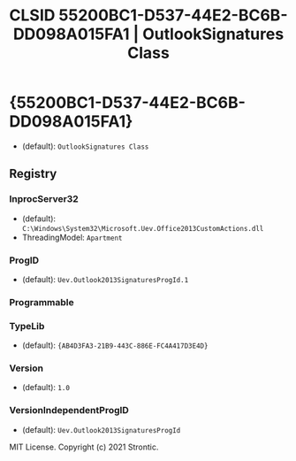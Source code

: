 ﻿---
title: "CLSID 55200BC1-D537-44E2-BC6B-DD098A015FA1 | OutlookSignatures Class"
excerpt: What is COM-Object CLSID 55200BC1-D537-44E2-BC6B-DD098A015FA1?
---

# {55200BC1-D537-44E2-BC6B-DD098A015FA1}

* (default): `OutlookSignatures Class`

## Registry


### InprocServer32

* (default): `C:\Windows\System32\Microsoft.Uev.Office2013CustomActions.dll`
* ThreadingModel: `Apartment`

### ProgID

* (default): `Uev.Outlook2013SignaturesProgId.1`

### Programmable


### TypeLib

* (default): `{AB4D3FA3-21B9-443C-886E-FC4A417D3E4D}`

### Version

* (default): `1.0`

### VersionIndependentProgID

* (default): `Uev.Outlook2013SignaturesProgId`

MIT License. Copyright (c) 2021 Strontic.


